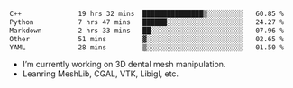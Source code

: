 <!--START_SECTION:waka-->

```txt
C++              19 hrs 32 mins  ███████████████▒░░░░░░░░░   60.85 %
Python           7 hrs 47 mins   ██████░░░░░░░░░░░░░░░░░░░   24.27 %
Markdown         2 hrs 33 mins   ██░░░░░░░░░░░░░░░░░░░░░░░   07.96 %
Other            51 mins         ▓░░░░░░░░░░░░░░░░░░░░░░░░   02.65 %
YAML             28 mins         ▒░░░░░░░░░░░░░░░░░░░░░░░░   01.50 %
```

<!--END_SECTION:waka-->

<!--
**0x11111111/0x11111111** is a ✨ _special_ ✨ repository because its `README.md` (this file) appears on your GitHub profile.

Here are some ideas to get you started:

- 🔭 I’m currently working on ...
- 🌱 I’m currently learning ...
- 👯 I’m looking to collaborate on ...
- 🤔 I’m looking for help with ...
- 💬 Ask me about ...
- 📫 How to reach me: ...
- 😄 Pronouns: ...
- ⚡ Fun fact: ...
-->
- I’m currently working on 3D dental mesh manipulation.
- Leanring MeshLib, CGAL, VTK, Libigl, etc.
